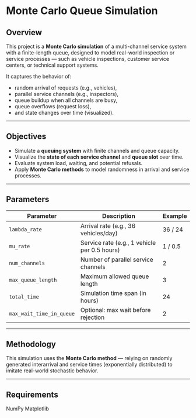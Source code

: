 # Monte Carlo Queue Simulation

##  Overview

This project is a **Monte Carlo simulation** of a multi-channel service system with a finite-length queue, designed to model real-world inspection or service processes — such as vehicle inspections, customer service centers, or technical support systems.

It captures the behavior of:

* random arrival of requests (e.g., vehicles),
* parallel service channels (e.g., inspectors),
* queue buildup when all channels are busy,
* queue overflows (request loss),
* and state changes over time (visualized).

---

##  Objectives

* Simulate a **queuing system** with finite channels and queue capacity.
* Visualize the **state of each service channel** and **queue slot** over time.
* Evaluate system load, waiting, and potential refusals.
* Apply **Monte Carlo methods** to model randomness in arrival and service processes.

---



## Parameters

| Parameter                | Description                                  | Example |
| ------------------------ | -------------------------------------------- | ------- |
| `lambda_rate`            | Arrival rate (e.g., 36 vehicles/day)         | 36 / 24 |
| `mu_rate`                | Service rate (e.g., 1 vehicle per 0.5 hours) | 1 / 0.5 |
| `num_channels`           | Number of parallel service channels          | 2       |
| `max_queue_length`       | Maximum allowed queue length                 | 3       |
| `total_time`             | Simulation time span (in hours)              | 24      |
| `max_wait_time_in_queue` | Optional: max wait before rejection          | 2       |



---

##  Methodology

This simulation uses the **Monte Carlo method** — relying on randomly generated interarrival and service times (exponentially distributed) to imitate real-world stochastic behavior.

---


## Requirements

NumPy
Matplotlib
